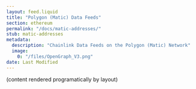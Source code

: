 ```yaml
---
layout: feed.liquid
title: "Polygon (Matic) Data Feeds"
section: ethereum
permalink: "/docs/matic-addresses/"
stub: matic-addresses
metadata:
  description: "Chainlink Data Feeds on the Polygon (Matic) Network"
  image:
    0: "/files/OpenGraph_V3.png"
date: Last Modified
---
```

(content rendered programatically by layout)
